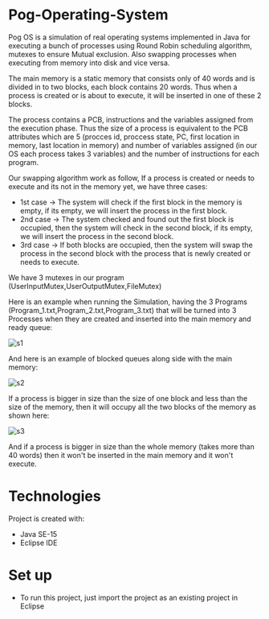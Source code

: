 # Pog-Operating-System
Pog OS is a simulation of real operating systems implemented in Java for executing a bunch of processes using Round Robin scheduling algorithm, mutexes to ensure Mutual exclusion. Also swapping processes when executing from memory into disk and vice versa.

The main memory is a static memory that consists only of 40 words and is divided in to two blocks, each block contains 20 words. Thus when a process is created or is about to execute, it will be inserted in one of these 2 blocks.

The process contains a PCB, instructions and the variables assigned from the execution phase. Thus the size of a process is equivalent to the PCB attributes which are 5 (procces id, proccess state, PC, first location in memory, last location in memory) and number of variables assigned (in our OS each process takes 3 variables) and the number of instructions for each program.

Our swapping algorithm work as follow, If a process is created or needs to execute and its not in the memory yet,
we have three cases: 
* 1st case -> The system will check if the first block in the memory is empty, if its empty, we will insert the process in the first block.
* 2nd case -> The system checked and found out the first block is occupied, then the system will check in the second block, if its empty, we will insert the process in the second block.
* 3rd case -> If both blocks are occupied, then the system will swap the process in the second block with the process that is newly created or needs to execute.

We have 3 mutexes in our program (UserInputMutex,UserOutputMutex,FileMutex)

Here is an example when running the Simulation, having the 3 Programs (Program_1.txt,Program_2.txt,Program_3.txt) that will be turned into 3 Processes when they are created and inserted into the main memory and ready queue:

![s1](https://user-images.githubusercontent.com/105018459/171850792-79847a43-c307-4ff9-9e78-1f4bb89d80de.PNG)



And here is an example of blocked queues along side with the main memory:

![s2](https://user-images.githubusercontent.com/105018459/171852185-c07f5f82-3657-4ed6-baa1-54df79a64e9e.PNG)




If a process is bigger in size than the size of one block and less than the size of the memory, then it will occupy all the two blocks of the memory as shown here:
  
![s3](https://user-images.githubusercontent.com/105018459/171852555-d15ae973-47cf-4695-a34a-9d04bfa2f470.PNG)



And if a process is bigger in size than the whole memory (takes more than 40 words) then it won't be inserted in the main memory and it won't execute.

# Technologies
Project is created with:

* Java SE-15
* Eclipse IDE


# Set up

* To run this project, just import the project as an existing project in Eclipse
